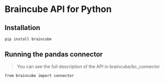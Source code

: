 # Braincube API for Python

## Installation
```
pip install braincube
```
## Running the pandas connector
>You can see the full description of the API in braincube/bc_connector
```
from braincube import connector
```
